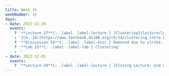 ```yaml
---
title: Week 15
weekNumber: 15
days:
- date: 2022-11-29
  events:
    ? '**Lecture 27**{: .label .label-lecture } [Clustering](lecture/lec27)'
    : '[Ch. 24](https://www.textbook.ds100.org/ch/24/clustering_intro.html)'
    ? '**Discussion 14**{: .label .label-disc } Removed due to strike.' 
    ? '**Lab 15**{: .label .label-lab } Clustering'
    : ''
- date: 2022-12-01
  events:
    ? '**Lecture 28**{: .label .label-lecture } [Closing Lecture: end of course logistics](lecture/lec28)'
---
```

